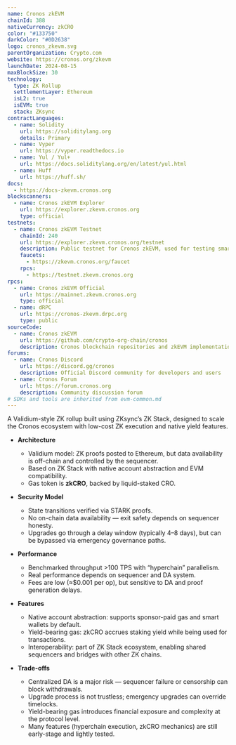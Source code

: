 ```yaml
---
name: Cronos zkEVM
chainId: 388
nativeCurrency: zkCRO
color: "#133750"
darkColor: "#0D2638"
logo: cronos_zkevm.svg
parentOrganization: Crypto.com
website: https://cronos.org/zkevm
launchDate: 2024-08-15
maxBlockSize: 30
technology:
  type: ZK Rollup
  settlementLayer: Ethereum
  isL2: true
  isEVM: true
  stack: ZKsync
contractLanguages:
  - name: Solidity
    url: https://soliditylang.org
    details: Primary
  - name: Vyper
    url: https://vyper.readthedocs.io
  - name: Yul / Yul+
    url: https://docs.soliditylang.org/en/latest/yul.html
  - name: Huff
    url: https://huff.sh/
docs:
  - https://docs-zkevm.cronos.org
blockscanners:
  - name: Cronos zkEVM Explorer
    url: https://explorer.zkevm.cronos.org
    type: official
testnets:
  - name: Cronos zkEVM Testnet
    chainId: 240
    url: https://explorer.zkevm.cronos.org/testnet
    description: Public testnet for Cronos zkEVM, used for testing smart contracts and dApps before mainnet deployment.
    faucets:
      - https://zkevm.cronos.org/faucet
    rpcs:
      - https://testnet.zkevm.cronos.org
rpcs:
  - name: Cronos zkEVM Official
    url: https://mainnet.zkevm.cronos.org
    type: official
  - name: dRPC
    url: https://cronos-zkevm.drpc.org
    type: public
sourceCode:
  - name: Cronos zkEVM
    url: https://github.com/crypto-org-chain/cronos
    description: Cronos blockchain repositories and zkEVM implementation
forums:
  - name: Cronos Discord
    url: https://discord.gg/cronos
    description: Official Discord community for developers and users
  - name: Cronos Forum
    url: https://forum.cronos.org
    description: Community discussion forum
# SDKs and tools are inherited from evm-common.md
---
```


A Validium-style ZK rollup built using ZKsync’s ZK Stack, designed to scale the Cronos ecosystem with low-cost ZK execution and native yield features.

- **Architecture**  
  - Validium model: ZK proofs posted to Ethereum, but data availability is off-chain and controlled by the sequencer.  
  - Based on ZK Stack with native account abstraction and EVM compatibility.  
  - Gas token is **zkCRO**, backed by liquid-staked CRO.  

- **Security Model**  
  - State transitions verified via STARK proofs.  
  - No on-chain data availability — exit safety depends on sequencer honesty.  
  - Upgrades go through a delay window (typically 4–8 days), but can be bypassed via emergency governance paths.  

- **Performance**  
  - Benchmarked throughput >100 TPS with “hyperchain” parallelism.  
  - Real performance depends on sequencer and DA system.  
  - Fees are low (≈$0.001 per op), but sensitive to DA and proof generation delays.  

- **Features**  
  - Native account abstraction: supports sponsor-paid gas and smart wallets by default.  
  - Yield-bearing gas: zkCRO accrues staking yield while being used for transactions.  
  - Interoperability: part of ZK Stack ecosystem, enabling shared sequencers and bridges with other ZK chains.  

- **Trade-offs**  
  - Centralized DA is a major risk — sequencer failure or censorship can block withdrawals.  
  - Upgrade process is not trustless; emergency upgrades can override timelocks.  
  - Yield-bearing gas introduces financial exposure and complexity at the protocol level.  
  - Many features (hyperchain execution, zkCRO mechanics) are still early-stage and lightly tested.  